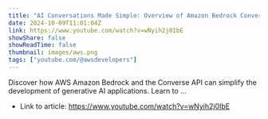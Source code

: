 ```yaml
---
title: "AI Conversations Made Simple: Overview of Amazon Bedrock Converse API"
date: 2024-10-09T11:01:04Z
link: https://www.youtube.com/watch?v=wNyih2j0IbE
showShare: false
showReadTime: false
thumbnail: images/aws.png
tags: ["youtube.com/@awsdevelopers"]
---
```

Discover how AWS Amazon Bedrock and the Converse API can simplify the development of generative AI applications. Learn to ...

- Link to article: https://www.youtube.com/watch?v=wNyih2j0IbE
